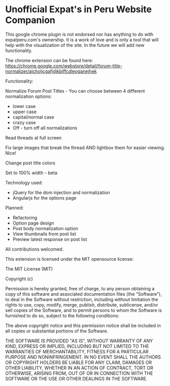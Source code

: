 Unofficial Expat's in Peru Website Companion
=================
This google chrome plugin is not endorsed nor has anything to do with expatperu.com's ownership.  It is a work of love and is only a tool that will help with the visualization of the site.  In the future we will add new functionality.

The chrome extension can be found here:  https://chrome.google.com/webstore/detail/forum-title-normalizer/aicholjcgafjdjkbjffcdleoganejhek

Functionality:

Normalize Forum Post Titles - You can choose between 4 different normalization options:  
* lower case
* upper case
* capital/normal case
* crazy case
* Off - turn off all normalizations

Read threads at full screen

Fix large images that break the thread AND lightbox them for easier viewing.  Nice!

Change post title colors

Set to 100% width - beta


Technology used:
*  jQuery for the dom injection and normalization
*  Angularjs for the options page

Planned:
* Refactoring
* Option page design
* Post body normalization option
* View thumbnails from post list
* Preview latest response on post list

All contributions welcomed.

This extension is licensed under the MIT opensource license:

The MIT License (MIT)

Copyright (c) <year> <copyright holders>

Permission is hereby granted, free of charge, to any person obtaining a copy
of this software and associated documentation files (the "Software"), to deal
in the Software without restriction, including without limitation the rights
to use, copy, modify, merge, publish, distribute, sublicense, and/or sell
copies of the Software, and to permit persons to whom the Software is
furnished to do so, subject to the following conditions:

The above copyright notice and this permission notice shall be included in
all copies or substantial portions of the Software.

THE SOFTWARE IS PROVIDED "AS IS", WITHOUT WARRANTY OF ANY KIND, EXPRESS OR
IMPLIED, INCLUDING BUT NOT LIMITED TO THE WARRANTIES OF MERCHANTABILITY,
FITNESS FOR A PARTICULAR PURPOSE AND NONINFRINGEMENT. IN NO EVENT SHALL THE
AUTHORS OR COPYRIGHT HOLDERS BE LIABLE FOR ANY CLAIM, DAMAGES OR OTHER
LIABILITY, WHETHER IN AN ACTION OF CONTRACT, TORT OR OTHERWISE, ARISING FROM,
OUT OF OR IN CONNECTION WITH THE SOFTWARE OR THE USE OR OTHER DEALINGS IN
THE SOFTWARE.


